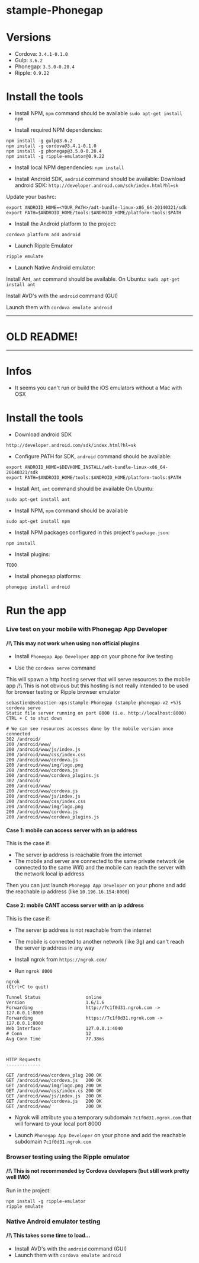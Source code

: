 stample-Phonegap
================

# Versions

- Cordova: `3.4.1-0.1.0`
- Gulp: `3.6.2`
- Phonegap: `3.5.0-0.20.4`
- Ripple: `0.9.22`

# Install the tools

- Install NPM, `npm` command should be available `sudo apt-get install npm`

- Install required NPM dependencies:
```
npm install -g gulp@3.6.2
npm install -g cordova@3.4.1-0.1.0
npm install -g phonegap@3.5.0-0.20.4
npm install -g ripple-emulator@0.9.22
```

- Install local NPM dependencies: `npm install`

- Install Android SDK, `android` command should be available:
Download android SDK: `http://developer.android.com/sdk/index.html?hl=sk`

Update your bashrc:
```
export ANDROID_HOME=<YOUR_PATH>/adt-bundle-linux-x86_64-20140321/sdk
export PATH=$ANDROID_HOME/tools:$ANDROID_HOME/platform-tools:$PATH
```

- Install the Android platform to the project:
```
cordova platform add android
```

- Launch Ripple Emulator

```
ripple emulate
```

- Launch Native Android emulator:

Install Ant, `ant` command should be available. On Ubuntu: `sudo apt-get install ant`

Install AVD's with the `android` command (GUI)

Launch them with `cordova emulate android` 


--------------------------------------------------------------------------

# OLD README!
--------------------------------------------------------------------------


# Infos

- It seems you can't run or build the iOS emulators without a Mac with OSX

# Install the tools

-  Download android SDK
```
http://developer.android.com/sdk/index.html?hl=sk
```


- Configure PATH for SDK, `android` command should be available:
```
export ANDROID_HOME=$DEVHOME_INSTALL/adt-bundle-linux-x86_64-20140321/sdk
export PATH=$ANDROID_HOME/tools:$ANDROID_HOME/platform-tools:$PATH
```


- Install Ant, `ant` command should be available
On Ubuntu:
``` 
sudo apt-get install ant
```


- Install NPM, `npm` command should be available
```
sudo apt-get install npm
```

- Install NPM packages configured in this project's `package.json`:
```
npm install
```

- Install plugins:

```
TODO
```

- Install phonegap platforms:

```
phonegap install android
```

# Run the app

### Live test on your mobile with Phonegap App Developer

#### /!\ This may not work when using non official plugins

- Install `Phonegap App Developer` app on your phone for live testing

- Use the `cordova serve` command

This will spawn a http hosting server that will serve resources to the mobile app
/!\ This is not obvious but this hosting is not really intended to be used for browser testing or Ripple browser emulator
```
sebastien@sebastien-xps:stample-Phonegap (stample-phonegap-v2 +%)$ cordova serve
Static file server running on port 8000 (i.e. http://localhost:8000)
CTRL + C to shut down

# We can see resources accesses done by the mobile version once connected
302 /android/
200 /android/www/
200 /android/www/js/index.js
200 /android/www/css/index.css
200 /android/www/cordova.js
200 /android/www/img/logo.png
200 /android/www/cordova.js
200 /android/www/cordova_plugins.js
302 /android/
200 /android/www/
200 /android/www/cordova.js
200 /android/www/js/index.js
200 /android/www/css/index.css
200 /android/www/img/logo.png
200 /android/www/cordova.js
200 /android/www/cordova_plugins.js
```

#### Case 1: mobile can access server with an ip address

This is the case if:
- The server ip address is reachable from the internet
- The mobile and server are connected to the same private network (ie connected to the same Wifi) and the mobile can reach the server with the network local ip address

Then you can just launch `Phonegap App Developer` on your phone and add the reachable ip address (like `10.196.16.154:8000`)


#### Case 2: mobile CANT access server with an ip address

This is the case if:
- The server ip address is not reachable from the internet
- The mobile is connected to another network (like 3g) and can't reach the server ip address in any way

- Install ngrok from `https://ngrok.com/`

- Run `ngrok 8000`

```
ngrok                                                                                                                                                                         (Ctrl+C to quit)
                                                                                                                                                                                              
Tunnel Status                 online                                                                                                                                                          
Version                       1.6/1.6                                                                                                                                                         
Forwarding                    http://7c1f0d31.ngrok.com -> 127.0.0.1:8000                                                                                                                     
Forwarding                    https://7c1f0d31.ngrok.com -> 127.0.0.1:8000                                                                                                                    
Web Interface                 127.0.0.1:4040                                                                                                                                                  
# Conn                        12                                                                                                                                                              
Avg Conn Time                 77.38ms                                                                                                                                                         
                                                                                                                                                                                              


HTTP Requests                                                         
-------------                                                         
                                                                      
GET /android/www/cordova_plug 200 OK                                  
GET /android/www/cordova.js   200 OK                                  
GET /android/www/img/logo.png 200 OK                                  
GET /android/www/css/index.cs 200 OK                                  
GET /android/www/js/index.js  200 OK                                  
GET /android/www/cordova.js   200 OK                                  
GET /android/www/             200 OK       
```

- Ngrok will attribute you a temporary subdomain `7c1f0d31.ngrok.com` that will forward to your local port 8000

- Launch `Phonegap App Developer` on your phone and add the reachable subdomain `7c1f0d31.ngrok.com`


### Browser testing using the Ripple emulator

#### /!\ This is not recommended by Cordova developers (but still work pretty well IMO)

Run in the project:

```
npm install -g ripple-emulator
ripple emulate
```


### Native Android emulator testing

#### /!\ This takes some time to load...


- Install AVD's with the `android` command (GUI) 
- Launch them with `cordova emulate android` 
